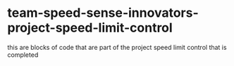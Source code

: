 # team-speed-sense-innovators-project-speed-limit-control
this are blocks of code that are part of the project speed limit control that is completed
